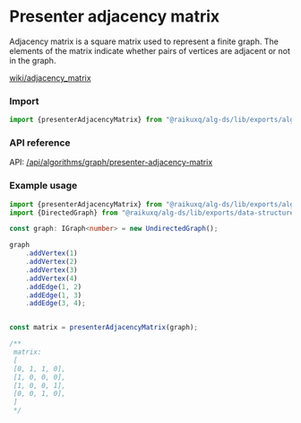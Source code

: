 # Presenter adjacency matrix

Adjacency matrix is a square matrix used to represent a finite graph. The elements of the matrix indicate whether pairs
of vertices are adjacent or not in the graph.

[wiki/adjacency_matrix](https://en.wikipedia.org/wiki/Adjacency_matrix)

### Import

```ts
import {presenterAdjacencyMatrix} from "@raikuxq/alg-ds/lib/exports/algorithms";
```

### API reference

API: [/api/algorithms/graph/presenter-adjacency-matrix](/api/algorithms/graph/presenter-adjacency-matrix)

### Example usage

```ts
import {presenterAdjacencyMatrix} from "@raikuxq/alg-ds/lib/exports/algorithms";
import {DirectedGraph} from "@raikuxq/alg-ds/lib/exports/data-structures";

const graph: IGraph<number> = new UndirectedGraph();

graph
    .addVertex(1)
    .addVertex(2)
    .addVertex(3)
    .addVertex(4)
    .addEdge(1, 2)
    .addEdge(1, 3)
    .addEdge(3, 4);


const matrix = presenterAdjacencyMatrix(graph);

/**
 matrix:
 [
 [0, 1, 1, 0],
 [1, 0, 0, 0],
 [1, 0, 0, 1],
 [0, 0, 1, 0],
 ]
 */
```
